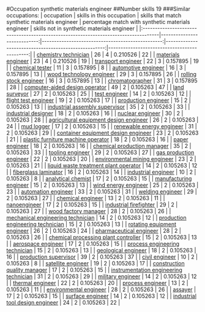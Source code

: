 #Occupation synthetic materials engineer
##Number skills 19
###Similar occupations:
| occupation                                                                          |   skills in this occupation |   skills that match synthetic materials engineer |   percentage match with synthetic materials engineer |   skills not in synthetic materials engineer |
|:------------------------------------------------------------------------------------|----------------------------:|-------------------------------------------------:|-----------------------------------------------------:|---------------------------------------------:|
| [chemistry technician](chemistry_technician.md)                                     |                          26 |                                                4 |                                             0.210526 |                                           22 |
| [materials engineer](materials_engineer.md)                                         |                          23 |                                                4 |                                             0.210526 |                                           19 |
| [transport engineer](transport_engineer.md)                                         |                          22 |                                                3 |                                             0.157895 |                                           19 |
| [chemical tester](chemical_tester.md)                                               |                          11 |                                                3 |                                             0.157895 |                                            8 |
| [automotive engineer](automotive_engineer.md)                                       |                          16 |                                                3 |                                             0.157895 |                                           13 |
| [wood technology engineer](wood_technology_engineer.md)                             |                          29 |                                                3 |                                             0.157895 |                                           26 |
| [rolling stock engineer](rolling_stock_engineer.md)                                 |                          16 |                                                3 |                                             0.157895 |                                           13 |
| [chromatographer](chromatographer.md)                                               |                          31 |                                                3 |                                             0.157895 |                                           28 |
| [computer-aided design operator](computer-aided_design_operator.md)                 |                          49 |                                                2 |                                             0.105263 |                                           47 |
| [land surveyor](land_surveyor.md)                                                   |                          27 |                                                2 |                                             0.105263 |                                           25 |
| [test engineer](test_engineer.md)                                                   |                          14 |                                                2 |                                             0.105263 |                                           12 |
| [flight test engineer](flight_test_engineer.md)                                     |                          19 |                                                2 |                                             0.105263 |                                           17 |
| [production engineer](production_engineer.md)                                       |                          15 |                                                2 |                                             0.105263 |                                           13 |
| [industrial assembly supervisor](industrial_assembly_supervisor.md)                 |                          35 |                                                2 |                                             0.105263 |                                           33 |
| [industrial designer](industrial_designer.md)                                       |                          18 |                                                2 |                                             0.105263 |                                           16 |
| [nuclear engineer](nuclear_engineer.md)                                             |                          30 |                                                2 |                                             0.105263 |                                           28 |
| [agricultural equipment design engineer](agricultural_equipment_design_engineer.md) |                          26 |                                                2 |                                             0.105263 |                                           24 |
| [mud logger](mud_logger.md)                                                         |                          17 |                                                2 |                                             0.105263 |                                           15 |
| [renewable energy engineer](renewable_energy_engineer.md)                           |                          31 |                                                2 |                                             0.105263 |                                           29 |
| [container equipment design engineer](container_equipment_design_engineer.md)       |                          23 |                                                2 |                                             0.105263 |                                           21 |
| [plastic furniture machine operator](plastic_furniture_machine_operator.md)         |                          18 |                                                2 |                                             0.105263 |                                           16 |
| [paper engineer](paper_engineer.md)                                                 |                          18 |                                                2 |                                             0.105263 |                                           16 |
| [chemical production manager](chemical_production_manager.md)                       |                          35 |                                                2 |                                             0.105263 |                                           33 |
| [tooling engineer](tooling_engineer.md)                                             |                          29 |                                                2 |                                             0.105263 |                                           27 |
| [gas production engineer](gas_production_engineer.md)                               |                          22 |                                                2 |                                             0.105263 |                                           20 |
| [environmental mining engineer](environmental_mining_engineer.md)                   |                          23 |                                                2 |                                             0.105263 |                                           21 |
| [liquid waste treatment plant operator](liquid_waste_treatment_plant_operator.md)   |                          14 |                                                2 |                                             0.105263 |                                           12 |
| [fiberglass laminator](fiberglass_laminator.md)                                     |                          16 |                                                2 |                                             0.105263 |                                           14 |
| [industrial engineer](industrial_engineer.md)                                       |                          10 |                                                2 |                                             0.105263 |                                            8 |
| [analytical chemist](analytical_chemist.md)                                         |                          17 |                                                2 |                                             0.105263 |                                           15 |
| [manufacturing engineer](manufacturing_engineer.md)                                 |                          15 |                                                2 |                                             0.105263 |                                           13 |
| [wind energy engineer](wind_energy_engineer.md)                                     |                          25 |                                                2 |                                             0.105263 |                                           23 |
| [automation engineer](automation_engineer.md)                                       |                          33 |                                                2 |                                             0.105263 |                                           31 |
| [welding engineer](welding_engineer.md)                                             |                          29 |                                                2 |                                             0.105263 |                                           27 |
| [chemical engineer](chemical_engineer.md)                                           |                          13 |                                                2 |                                             0.105263 |                                           11 |
| [nanoengineer](nanoengineer.md)                                                     |                          17 |                                                2 |                                             0.105263 |                                           15 |
| [industrial firefighter](industrial_firefighter.md)                                 |                          29 |                                                2 |                                             0.105263 |                                           27 |
| [wood factory manager](wood_factory_manager.md)                                     |                          28 |                                                2 |                                             0.105263 |                                           26 |
| [mechanical engineering technician](mechanical_engineering_technician.md)           |                          14 |                                                2 |                                             0.105263 |                                           12 |
| [production engineering technician](production_engineering_technician.md)           |                          15 |                                                2 |                                             0.105263 |                                           13 |
| [rotating equipment engineer](rotating_equipment_engineer.md)                       |                          26 |                                                2 |                                             0.105263 |                                           24 |
| [pharmaceutical engineer](pharmaceutical_engineer.md)                               |                          28 |                                                2 |                                             0.105263 |                                           26 |
| [chemical processing plant controller](chemical_processing_plant_controller.md)     |                          15 |                                                2 |                                             0.105263 |                                           13 |
| [aerospace engineer](aerospace_engineer.md)                                         |                          17 |                                                2 |                                             0.105263 |                                           15 |
| [process engineering technician](process_engineering_technician.md)                 |                          15 |                                                2 |                                             0.105263 |                                           13 |
| [geological engineer](geological_engineer.md)                                       |                          18 |                                                2 |                                             0.105263 |                                           16 |
| [production supervisor](production_supervisor.md)                                   |                          39 |                                                2 |                                             0.105263 |                                           37 |
| [civil engineer](civil_engineer.md)                                                 |                          10 |                                                2 |                                             0.105263 |                                            8 |
| [satellite engineer](satellite_engineer.md)                                         |                          19 |                                                2 |                                             0.105263 |                                           17 |
| [construction quality manager](construction_quality_manager.md)                     |                          17 |                                                2 |                                             0.105263 |                                           15 |
| [instrumentation engineering technician](instrumentation_engineering_technician.md) |                          31 |                                                2 |                                             0.105263 |                                           29 |
| [military engineer](military_engineer.md)                                           |                          14 |                                                2 |                                             0.105263 |                                           12 |
| [thermal engineer](thermal_engineer.md)                                             |                          22 |                                                2 |                                             0.105263 |                                           20 |
| [process engineer](process_engineer.md)                                             |                          13 |                                                2 |                                             0.105263 |                                           11 |
| [environmental engineer](environmental_engineer.md)                                 |                          28 |                                                2 |                                             0.105263 |                                           26 |
| [assayer](assayer.md)                                                               |                          17 |                                                2 |                                             0.105263 |                                           15 |
| [surface engineer](surface_engineer.md)                                             |                          14 |                                                2 |                                             0.105263 |                                           12 |
| [industrial tool design engineer](industrial_tool_design_engineer.md)               |                          24 |                                                2 |                                             0.105263 |                                           22 |
